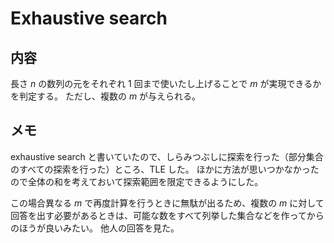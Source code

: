 # Exhaustive search

## 内容
長さ $n$ の数列の元をそれぞれ $1$ 回まで使いたし上げることで $m$ が実現できるかを判定する。
ただし、複数の $m$ が与えられる。

## メモ
exhaustive search と書いていたので、しらみつぶしに探索を行った（部分集合のすべての探索を行った）ところ、TLE した。
ほかに方法が思いつかなかったので全体の和を考えておいて探索範囲を限定できるようにした。

この場合異なる $m$ で再度計算を行うときに無駄が出るため、複数の $m$ に対して回答を出す必要があるときは、可能な数をすべて列挙した集合などを作ってからのほうが良いみたい。
他人の回答を見た。